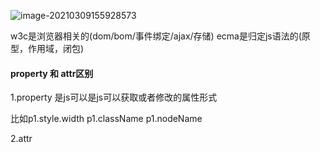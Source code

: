 ![image-20210309155928573](C:\Users\legion\AppData\Roaming\Typora\typora-user-images\image-20210309155928573.png)

w3c是浏览器相关的(dom/bom/事件绑定/ajax/存储) ecma是归定js语法的(原型，作用域，闭包)

 

#### property 和 attr区别

1.property 是js可以是js可以获取或者修改的属性形式

比如p1.style.width p1.className p1.nodeName

2.attr